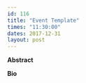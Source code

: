 ```yaml
---
id: 116
title: "Event Template"
times: "11:30:00"
dates: 2017-12-31
layout: post
---
```

 **Abstract**

  

**Bio**

&nbsp;

